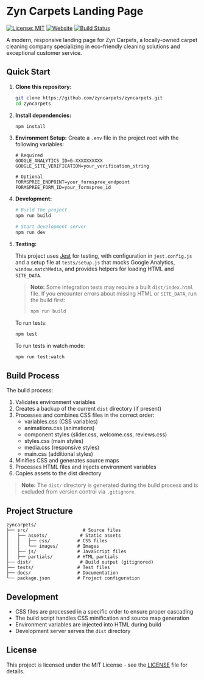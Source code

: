 # Zyn Carpets Landing Page

[![License: MIT](https://img.shields.io/badge/License-MIT-yellow.svg)](https://opensource.org/licenses/MIT)
[![Website](https://img.shields.io/website?url=https%3A%2F%2Fzyncarpets.com)](https://zyncarpets.com)
[![Build Status](https://img.shields.io/github/actions/workflow/status/zyncarpets/zyncarpets/deploy.yml?branch=main)](https://github.com/zyncarpets/zyncarpets/actions)

A modern, responsive landing page for Zyn Carpets, a locally-owned carpet cleaning company specializing in eco-friendly cleaning solutions and exceptional customer service.

## Quick Start

1.  **Clone this repository:**
    ```bash
    git clone https://github.com/zyncarpets/zyncarpets.git
    cd zyncarpets
    ```

2.  **Install dependencies:**
    ```bash
    npm install
    ```

3.  **Environment Setup:**
    Create a `.env` file in the project root with the following variables:
    ```env
    # Required
    GOOGLE_ANALYTICS_ID=G-XXXXXXXXXX
    GOOGLE_SITE_VERIFICATION=your_verification_string

    # Optional
    FORMSPREE_ENDPOINT=your_formspree_endpoint
    FORMSPREE_FORM_ID=your_formspree_id
    ```

4.  **Development:**
    ```bash
    # Build the project
    npm run build

    # Start development server
    npm run dev
    ```

5.  **Testing:**
    
    This project uses [Jest](https://jestjs.io/) for testing, with configuration in `jest.config.js` and a setup file at `tests/setup.js` that mocks Google Analytics, `window.matchMedia`, and provides helpers for loading HTML and `SITE_DATA`.
    
    > **Note:** Some integration tests may require a built `dist/index.html` file. If you encounter errors about missing HTML or `SITE_DATA`, run the build first:
    > ```bash
    > npm run build
    > ```
    
    To run tests:
    ```bash
    npm test
    ```
    
    To run tests in watch mode:
    ```bash
    npm run test:watch
    ```

## Build Process

The build process:
1. Validates environment variables
2. Creates a backup of the current `dist` directory (if present)
3. Processes and combines CSS files in the correct order:
   - variables.css (CSS variables)
   - animations.css (animations)
   - component styles (slider.css, welcome.css, reviews.css)
   - styles.css (main styles)
   - media.css (responsive styles)
   - main.css (additional styles)
4. Minifies CSS and generates source maps
5. Processes HTML files and injects environment variables
6. Copies assets to the dist directory

> **Note:** The `dist/` directory is generated during the build process and is excluded from version control via `.gitignore`.

## Project Structure

```
zyncarpets/
├── src/                    # Source files
│   ├── assets/            # Static assets
│   │   ├── css/          # CSS files
│   │   └── images/       # Images
│   ├── js/               # JavaScript files
│   ├── partials/         # HTML partials
├── dist/                  # Build output (gitignored)
├── tests/                # Test files
├── docs/                 # Documentation
└── package.json          # Project configuration
```

## Development

- CSS files are processed in a specific order to ensure proper cascading
- The build script handles CSS minification and source map generation
- Environment variables are injected into HTML during build
- Development server serves the `dist` directory

## License

This project is licensed under the MIT License - see the [LICENSE](LICENSE) file for details. 